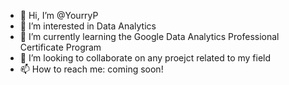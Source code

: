 - 👋 Hi, I’m @YourryP
- 👀 I’m interested in Data Analytics
- 🌱 I’m currently learning the Google Data Analytics Professional Certificate Program
- 💞️ I’m looking to collaborate on any proejct related to my field
- 📫 How to reach me: coming soon!

<!---
YourryP/YourryP is a ✨ special ✨ repository because its `README.md` (this file) appears on your GitHub profile.
You can click the Preview link to take a look at your changes.
--->
